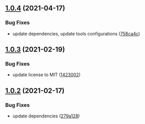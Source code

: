 ## [1.0.4](https://github.com/valverdealbo/async-middleware/compare/v1.0.3...v1.0.4) (2021-04-17)


### Bug Fixes

* update dependencies, update tools configurations ([758ca4c](https://github.com/valverdealbo/async-middleware/commit/758ca4c786d0c9306392862029230e3e443f348a))

## [1.0.3](https://github.com/valverdealbo/async-middleware/compare/v1.0.2...v1.0.3) (2021-02-19)


### Bug Fixes

* update license to MIT ([1423002](https://github.com/valverdealbo/async-middleware/commit/14230020f6163e48973a4ec1d0f9553d37b64c42))

## [1.0.2](https://github.com/valverdealbo/async-middleware/compare/v1.0.1...v1.0.2) (2021-02-17)


### Bug Fixes

* update dependencies ([279a128](https://github.com/valverdealbo/async-middleware/commit/279a12808c625258c64b31dd5df07becc6f850d4))
